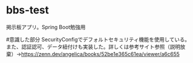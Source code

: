 # bbs-test
掲示板アプリ。Spring Boot勉強用

#意識した部分
SecurityConfigでデフォルトセキュリティ機能を使用している。また、認証認可、データ紐付けも実装した。詳しくは参考サイト参照（説明放棄）→https://zenn.dev/angelica/books/52be1e365c61ea/viewer/a6c655
